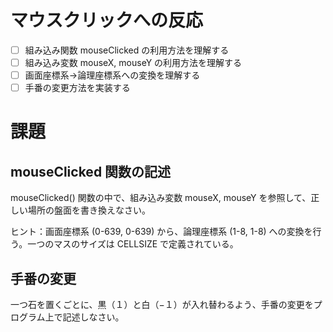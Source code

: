 # マウスクリックへの反応

- [ ] 組み込み関数 mouseClicked の利用方法を理解する
- [ ] 組み込み変数 mouseX, mouseY の利用方法を理解する
- [ ] 画面座標系→論理座標系への変換を理解する
- [ ] 手番の変更方法を実装する

# 課題
## mouseClicked 関数の記述
mouseClicked() 関数の中で、組み込み変数 mouseX, mouseY を参照して、正しい場所の盤面を書き換えなさい。

ヒント：画面座標系 (0-639, 0-639) から、論理座標系 (1-8, 1-8) への変換を行う。一つのマスのサイズは CELLSIZE で定義されている。

## 手番の変更
一つ石を置くごとに、黒（１）と白（−１）が入れ替わるよう、手番の変更をプログラム上で記述しなさい。
